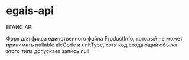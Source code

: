 # egais-api
ЕГАИС API

Форк для фикса единственного файла ProductInfo, который не может принимать nullable alcCode и unitType, хотя код создающий объект этого типа допускает запись null
